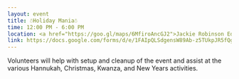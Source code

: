 ```yaml
---
layout: event
title: ☃️Holiday Mania☃️
time: 12:00 PM - 6:00 PM
location: <a href="https://goo.gl/maps/6MfiroAncGJ2">Jackie Robinson Educational Complex</a>, Manhattan
link: https://docs.google.com/forms/d/e/1FAIpQLSdgensW89Ab-z5TUkpJR5fQgyqh3Z8F23QBc0YCufcpLdoAwg/viewform?usp=sf_link
---
```

Volunteers will help with setup and cleanup of the event and assist at the various Hannukah, Christmas, Kwanza, and New Years activities. 


